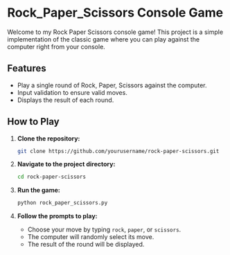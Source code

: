 # Rock_Paper_Scissors Console Game

Welcome to my Rock Paper Scissors console game! This project is a simple implementation of the classic game where you can play against the computer right from your console.

## Features

- Play a single round of Rock, Paper, Scissors against the computer.
- Input validation to ensure valid moves.
- Displays the result of each round.

## How to Play

1. **Clone the repository:**
    ```sh
    git clone https://github.com/yourusername/rock-paper-scissors.git
    ```

2. **Navigate to the project directory:**
    ```sh
    cd rock-paper-scissors
    ```

3. **Run the game:**
    ```sh
    python rock_paper_scissors.py
    ```

4. **Follow the prompts to play:**
    - Choose your move by typing `rock`, `paper`, or `scissors`.
    - The computer will randomly select its move.
    - The result of the round will be displayed.